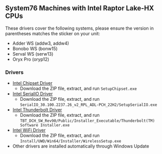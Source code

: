 ## System76 Machines with Intel Raptor Lake-HX CPUs

These drivers cover the following systems, please ensure the version in
parentheses matches the sticker on your unit:

- Adder WS (addw3, addw4)
- Bonobo WS (bonw15)
- Serval WS (serw13)
- Oryx Pro (oryp12)

### Drivers

- [Intel Chipset Driver](./2023-WW26/Chipset-10.1.19502.8391-Public-MUP.zip)
  - Download the ZIP file, extract, and run `SetupChipset.exe`
- [Intel SerialIO Driver](./2023-WW26/SerialIO_30.100.2237.26_v2_RPL_ADL-PCH_22H2.zip)
  - Download the ZIP file, extract, and run `SerialIO_30.100.2237.26_v2_RPL_ADL-PCH_22H2/SetupSerialIO.exe`
- [Intel Thunderbolt Driver](./2023-WW26/TBT_DCH_SW_Rev90.zip)
  - Download the ZIP file, extract, and run `TBT_DCH_SW_Rev90/Public/Installer_Executable/Thunderbolt(TM) Software Installer.exe`
- [Intel WiFi Driver](./2023-WW26/wifi-PHWFW07641_22.230.0.8_P.zip)
  - Download the ZIP file, extract, and run `Install/UWD/Win64/Installer/WirelessSetup.exe`
- Other drivers are installed automatically through Windows Update
